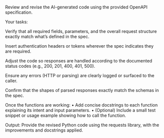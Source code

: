 Review and revise the AI-generated code using the provided OpenAPI specification.

Your tasks:

Verify that all required fields, parameters, and the overall request structure exactly match what’s defined in the spec.

Insert authentication headers or tokens wherever the spec indicates they are required.

Adjust the code so responses are handled according to the documented status codes (e.g., 200, 201, 400, 401, 500).

Ensure any errors (HTTP or parsing) are clearly logged or surfaced to the caller.

Confirm that the shapes of parsed responses exactly match the schemas in the spec.

Once the functions are working:
• Add concise docstrings to each function explaining its intent and input parameters.
• (Optional) Include a small test snippet or usage example showing how to call the function.

Output:
Provide the revised Python code using the requests library, with the improvements and docstrings applied.